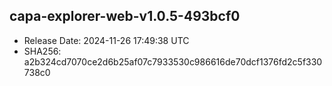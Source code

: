 ## capa-explorer-web-v1.0.5-493bcf0
- Release Date: 2024-11-26 17:49:38 UTC
- SHA256: a2b324cd7070ce2d6b25af07c7933530c986616de70dcf1376fd2c5f330738c0

